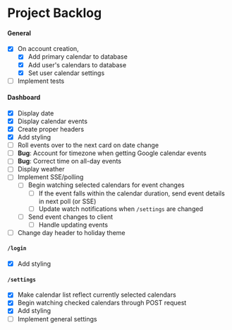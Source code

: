 Project Backlog
===============

#### General
- [x] On account creation,
    - [x] Add primary calendar to database
    - [x] Add user's calendars to database
    - [x] Set user calendar settings
- [ ] Implement tests

#### Dashboard
- [x] Display date
- [x] Display calendar events
- [x] Create proper headers
- [x] Add styling
- [ ] Roll events over to the next card on date change
- [ ] **Bug**: Account for timezone when getting Google calendar events
- [ ] **Bug**: Correct time on all-day events
- [ ] Display weather
- [ ] Implement SSE/polling
    - [ ] Begin watching selected calendars for event changes
        - [ ] If the event falls within the calendar duration, send event details in next poll (or SSE)
        - [ ] Update watch notifications when `/settings` are changed
    - [ ] Send event changes to client
        - [ ] Handle updating events
- [ ] Change day header to holiday theme

#### `/login`
- [x] Add styling

#### `/settings`
- [x] Make calendar list reflect currently selected calendars
- [x] Begin watching checked calendars through POST request
- [x] Add styling
- [ ] Implement general settings

